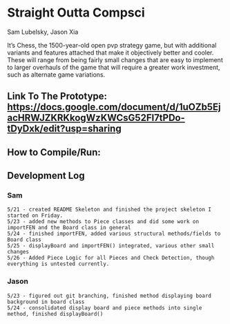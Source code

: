 # Straight Outta Compsci
Sam Lubelsky, Jason Xia

It’s Chess, the 1500-year-old open  pvp strategy game, but with additional variants and features attached that make it objectively better and cooler. These will range from being fairly small changes that are easy to implement to larger overhauls of the game that will require a greater work investment, such as alternate game variations.

## Link To The Prototype: https://docs.google.com/document/d/1uOZb5EjacHRWJZKRKkogWzKWCsG52Fl7tPDo-tDyDxk/edit?usp=sharing
## How to Compile/Run:

## Development Log
  ### Sam
    5/21 - created README Skeleton and finished the project skeleton I started on Friday.
    5/23 - added new methods to Piece classes and did some work on importFEN and the Board class in general
    5/24 - finished importFEN, added various structural methods/fields to Board class
    5/25 - displayBoard and importFEN() integrated, various other small changes
    5/26 - Added Piece Logic for all Pieces and Check Detection, though everything is untested currently.
  ### Jason
    5/23 - figured out git branching, finished method displaying board background in board class
    5/24 - consolidated display board and piece methods into single method, finished displayBoard()
    
